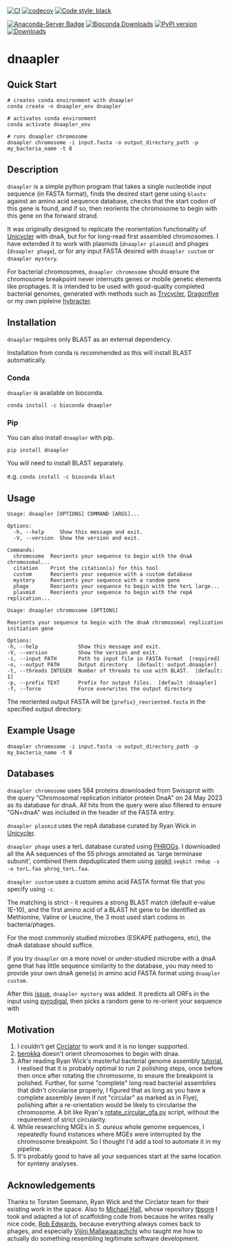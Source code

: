 [![CI](https://github.com/gbouras13/dnaapler/actions/workflows/ci.yaml/badge.svg)](https://github.com/gbouras13/dnaapler/actions/workflows/ci.yaml)
[![codecov](https://codecov.io/gh/gbouras13/dnaapler/branch/refactor/graph/badge.svg?token=4B1T2PGM9V)](https://codecov.io/gh/gbouras13/dnaapler)
[![Code style: black](https://img.shields.io/badge/code%20style-black-000000.svg)](https://github.com/psf/black)

[![Anaconda-Server Badge](https://anaconda.org/bioconda/dnaapler/badges/version.svg)](https://anaconda.org/bioconda/dnaapler)
[![Bioconda Downloads](https://img.shields.io/conda/dn/bioconda/dnaapler)](https://img.shields.io/conda/dn/bioconda/dnaapler)
[![PyPI version](https://badge.fury.io/py/dnaapler.svg)](https://badge.fury.io/py/dnaapler)
[![Downloads](https://static.pepy.tech/badge/dnaapler)](https://pepy.tech/project/dnaapler)


# dnaapler

## Quick Start

```
# creates conda environment with dnaapler
conda create -n dnaapler_env dnaapler

# activates conda environment
conda activate dnaapler_env

# runs dnaapler chromosome
dnaapler chromosome -i input.fasta -o output_directory_path -p my_bacteria_name -t 8
```


## Description


`dnaapler` is a simple python program that takes a single nucleotide input sequence (in FASTA format), finds the desired start gene using `blastx` against an amino acid sequence database, checks that the start codon of this gene is found, and if so, then reorients the chromosome to begin with this gene on the forward strand. 

It was originally designed to replicate the reorientation functionality of [Unicycler](https://github.com/rrwick/Unicycler/blob/main/unicycler/gene_data/repA.fasta) with dnaA, but for for long-read first assembled chromosomes. I have extended it to work with plasmids (`dnaapler plasmid`) and phages (`dnaapler phage`), or for any input FASTA desired with `dnaapler custom` or `dnaapler mystery`.

For bacterial chromosomes, `dnaapler chromosome` should ensure the chromosome breakpoint never interrupts genes or mobile genetic elements like prophages. It is intended to be used with good-quality completed bacterial genomes, generated with methods such as [Trycycler](https://github.com/rrwick/Trycycler/wiki), [Dragonflye](https://github.com/rpetit3/dragonflye) or my own pipleine [hybracter](https://github.com/gbouras13/hybracter).

## Installation

`dnaapler` requires only BLAST as an external dependency. 

Installation from conda is recommended as this will install BLAST automatically.

### Conda

`dnaapler` is available on bioconda.

```
conda install -c bioconda dnaapler
```

### Pip

You can also install `dnaapler` with pip.

```
pip install dnaapler
```

You will need to install BLAST separately.

e.g.
`conda install -c bioconda blast`

## Usage

```
Usage: dnaapler [OPTIONS] COMMAND [ARGS]...

Options:
  -h, --help     Show this message and exit.
  -V, --version  Show the version and exit.

Commands:
  chromosome  Reorients your sequence to begin with the dnaA chromosomal...
  citation    Print the citation(s) for this tool
  custom      Reorients your sequence with a custom database
  mystery     Reorients your sequence with a random gene
  phage       Reorients your sequence to begin with the terL large...
  plasmid     Reorients your sequence to begin with the repA replication...
  ```

  ```
  Usage: dnaapler chromosome [OPTIONS]

  Reorients your sequence to begin with the dnaA chromosomal replication
  initiation gene

Options:
  -h, --help             Show this message and exit.
  -V, --version          Show the version and exit.
  -i, --input PATH       Path to input file in FASTA format  [required]
  -o, --output PATH      Output directory   [default: output.dnaapler]
  -t, --threads INTEGER  Number of threads to use with BLAST.  [default: 1]
  -p, --prefix TEXT      Prefix for output files.  [default :dnaapler]
  -f, --force            Force overwrites the output directory
  ```

The reoriented output FASTA will be `{prefix}_reoriented.fasta` in the specified output directory.

## Example Usage

```
dnaapler chromosome -i input.fasta -o output_directory_path -p my_bacteria_name -t 8
```

## Databases

`dnaapler chromosome` uses 584 proteins downloaded from Swissprot with the query "Chromosomal replication initiator protein DnaA" on 24 May 2023 as its database for dnaA. All hits from the query were also filtered to ensure "GN=dnaA" was included in the header of the FASTA entry.

`dnaapler plasmid` uses the repA database curated by Ryan Wick in [Unicycler](https://github.com/rrwick/Unicycler/blob/main/unicycler/gene_data/repA.fasta).

`dnaapler phage` uses a terL database curated using [PHROGs](https://phrogs.lmge.uca.fr). I downloaded all the AA sequences of the 55 phrogs annotated as 'large terminase subunit', combined them depduplicated them using [seqkit](https://github.com/shenwei356/seqkit) `seqkit rmdup -s -o terL.faa phrog_terL.faa`.

`dnaapler custom` uses a custom amino acid FASTA format file that you specify using `-c`. 

The matching is strict - it requires a strong BLAST match (default e-value 1E-10), and the first amino acid of a BLAST hit gene to be identified as Methionine, Valine or Leucine, the 3 most used start codons in bacteria/phages. 

For the most commonly studied microbes (ESKAPE pathogens, etc), the dnaA database should suffice.

If you try `dnaapler` on a more novel or under-studied microbe with a dnaA gene that has little sequence similarity to the database, you may need to provide your own dnaA gene(s) in amino acid FASTA format using `dnaapler custom`.

After this [issue](https://github.com/gbouras13/dnaapler/issues/1), `dnaapler mystery` was added. It predicts all ORFs in the input using [pyrodigal](https://github.com/althonos/pyrodigal), then picks a random gene to re-orient your sequence with

## Motivation

1. I couldn't get [Circlator](https://sanger-pathogens.github.io/circlator/) to work and it is no longer supported.
2. [berokka](https://github.com/tseemann/berokka) doesn't orient chromosomes to begin with dnaa.
3. After reading Ryan Wick's masterful bacterial genome assembly [tutorial](https://github.com/rrwick/Perfect-bacterial-genome-tutorial/wiki), I realised that it is probably optimal to run 2 polishing steps, once before then once after rotating the chromosome, to ensure the breakpoint is polished. Further, for some "complete" long read bacterial assemblies that didn't circularise properly, I figured that as long as you have a complete assembly (even if not "circular" as marked as in Flye), polishing after a re-orientation would be likely to circularise the chromosome. A bit like Ryan's [rotate_circular_gfa.py](https://github.com/rrwick/Perfect-bacterial-genome-tutorial/blob/main/scripts/rotate_circular_gfa.py) script, without the requirement of strict circularity.
4. While researching MGEs in _S. aureus_ whole genome sequences, I repeatedly found instances where MGEs were interrupted by the chromosome breakpoint. So I thought I'd add a tool to automate it in my pipeline. 
5. It's probably good to have all your sequences start at the same location for synteny analyses.

## Acknowledgements

Thanks to Torsten Seemann, Ryan Wick and the Circlator team for their existing work in the space. Also to [Michael Hall](https://github.com/mbhall88), whose repository [tbpore](https://github.com/mbhall88/tbpore) I took and adapted a lot of scaffolding code from because he writes really nice code, [Rob Edwards](https://github.com/linsalrob), because everything always comes back to phages, and especially [Vijini Mallawaarachchi](https://github.com/Vini2) who taught me how to actually do something resembling legitimate software development.


